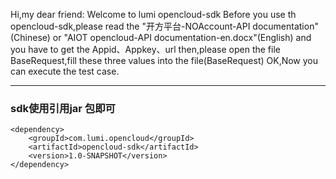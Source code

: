 Hi,my dear friend:
Welcome to lumi opencloud-sdk
Before you use th opencloud-sdk,please read the "开方平台-NOAccount-API documentation"(Chinese) or "AIOT opencloud-API documentation-en.docx"(English)
and you have to get the Appid、Appkey、url
then,please open the file BaseRequest,fill these three values into the file(BaseRequest)
OK,Now you can execute the test case.

---
###  sdk使用引用jar 包即可
```
<dependency>   
    <groupId>com.lumi.opencloud</groupId>   
    <artifactId>opencloud-sdk</artifactId>   
    <version>1.0-SNAPSHOT</version>   
</dependency>   
```